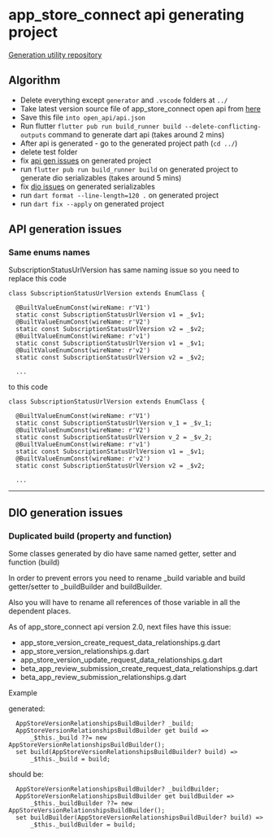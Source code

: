 # app_store_connect api generating project

[Generation utility repository](https://github.com/gibahjoe/openapi-generator-dart)

## Algorithm
* Delete everything except `generator` and `.vscode` folders at `../`
* Take latest version source file of app_store_connect open api from [here](https://developer.apple.com/documentation/appstoreconnectapi)
* Save this file `into open_api/api.json`
* Run flutter `flutter pub run build_runner build --delete-conflicting-outputs` command to generate dart api (takes around 2 mins)
* After api is generated - go to the generated project path (`cd ../`)
* delete test folder
* fix [api gen issues](#api-generation-issue) on generated project
* run `flutter pub run build_runner build` on generated project to generate dio serializables (takes around 5 mins)
* fix [dio issues](#dio-generation-issues) on generated serializables
* run `dart format --line-length=120 .` on generated project
* run `dart fix --apply` on generated project


## API generation issues
### Same enums names 
SubscriptionStatusUrlVersion has same naming issue so you need to replace 
this code
```
class SubscriptionStatusUrlVersion extends EnumClass {

  @BuiltValueEnumConst(wireName: r'V1')
  static const SubscriptionStatusUrlVersion v1 = _$v1;
  @BuiltValueEnumConst(wireName: r'V2')
  static const SubscriptionStatusUrlVersion v2 = _$v2;
  @BuiltValueEnumConst(wireName: r'v1')
  static const SubscriptionStatusUrlVersion v1 = _$v1;
  @BuiltValueEnumConst(wireName: r'v2')
  static const SubscriptionStatusUrlVersion v2 = _$v2;

  ...
```
to this code
```
class SubscriptionStatusUrlVersion extends EnumClass {

  @BuiltValueEnumConst(wireName: r'V1')
  static const SubscriptionStatusUrlVersion v_1 = _$v_1;
  @BuiltValueEnumConst(wireName: r'V2')
  static const SubscriptionStatusUrlVersion v_2 = _$v_2;
  @BuiltValueEnumConst(wireName: r'v1')
  static const SubscriptionStatusUrlVersion v1 = _$v1;
  @BuiltValueEnumConst(wireName: r'v2')
  static const SubscriptionStatusUrlVersion v2 = _$v2;
  
  ...
```

---
## DIO generation issues
### Duplicated build (property and function)
Some classes generated by dio have same named getter, setter and function (build)

In order to prevent errors you need to rename _build variable and build getter/setter to
_buildBuilder and buildBuilder. 

Also you will have to rename all references of those variable
in all the dependent places.

As of app_store_connect api version 2.0, next files have this issue:
* app_store_version_create_request_data_relationships.g.dart
* app_store_version_relationships.g.dart
* app_store_version_update_request_data_relationships.g.dart
* beta_app_review_submission_create_request_data_relationships.g.dart
* beta_app_review_submission_relationships.g.dart

Example

generated:
```
  AppStoreVersionRelationshipsBuildBuilder? _build;
  AppStoreVersionRelationshipsBuildBuilder get build =>
      _$this._build ??= new AppStoreVersionRelationshipsBuildBuilder();
  set build(AppStoreVersionRelationshipsBuildBuilder? build) =>
      _$this._build = build;
```

should be:

```
  AppStoreVersionRelationshipsBuildBuilder? _buildBuilder;
  AppStoreVersionRelationshipsBuildBuilder get buildBuilder =>
      _$this._buildBuilder ??= new AppStoreVersionRelationshipsBuildBuilder();
  set buildBuilder(AppStoreVersionRelationshipsBuildBuilder? build) =>
      _$this._buildBuilder = build;
```